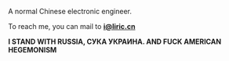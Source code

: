 <!--
**liricliu/liricliu** is a ✨ _special_ ✨ repository because its `README.md` (this file) appears on your GitHub profile.

Here are some ideas to get you started:

- 🔭 I’m currently working on ...
- 🌱 I’m currently learning ...
- 👯 I’m looking to collaborate on ...
- 🤔 I’m looking for help with ...
- 💬 Ask me about ...
- 📫 How to reach me: ...
- 😄 Pronouns: ...
- ⚡ Fun fact: ...
-->

A normal Chinese electronic engineer.
 
To reach me, you can mail to **i@liric.cn**
 
**I STAND WITH RUSSIA, СУКА УКРАИНА. AND FUCK AMERICAN HEGEMONISM**
